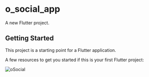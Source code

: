 
# o_social_app

A new Flutter project.

## Getting Started

This project is a starting point for a Flutter application.

A few resources to get you started if this is your first Flutter project:

<img>![oSocial](https://github.com/Moustafa-Abdelhady/O60_Social_app-main/assets/118631325/7371a1a8-7323-4e6d-801f-e08133edfcee)</img>



